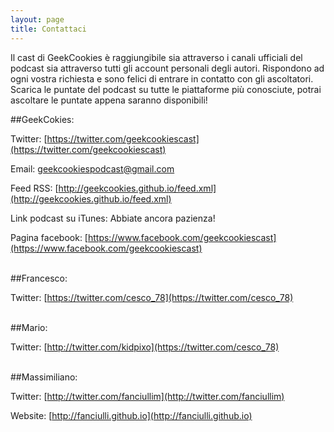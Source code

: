 ```yaml
---
layout: page
title: Contattaci 
---
```


Il cast di GeekCookies è raggiungibile sia attraverso i canali ufficiali del podcast sia attraverso tutti gli account personali degli autori. Rispondono ad ogni vostra richiesta e sono felici di entrare in contatto con gli ascoltatori. 
Scarica le puntate del podcast su tutte le piattaforme più conosciute, potrai ascoltare le puntate appena saranno disponibili!

##GeekCokies:

Twitter: [https://twitter.com/geekcookiescast](https://twitter.com/geekcookiescast)

Email: [geekcookiespodcast@gmail.com](mailto:geekcookiespodcast@gmail.com)

Feed RSS: [http://geekcookies.github.io/feed.xml](http://geekcookies.github.io/feed.xml)

Link podcast su iTunes: Abbiate ancora pazienza! 

Pagina facebook: [https://www.facebook.com/geekcookiescast](https://www.facebook.com/geekcookiescast) 
<br /> <br />

##Francesco:

Twitter: [https://twitter.com/cesco_78](https://twitter.com/cesco_78)
<br /> <br />

##Mario:

Twitter: [http://twitter.com/kidpixo](https://twitter.com/cesco_78)
<br /> <br />

##Massimiliano:

Twitter: [http://twitter.com/fanciullim](http://twitter.com/fanciullim)

Website: [http://fanciulli.github.io](http://fanciulli.github.io)

